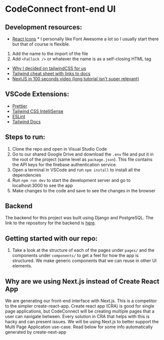 # CodeConnect front-end UI

## Development resources:

* [React Icons](https://react-icons.github.io/react-icons/icons?name=fa) * I personally like Font Awesome a lot so I usually start there but that of course is flexible.

1. Add the name to the import of the file
2. Add `<FaClock />` or whatever the name is as a self-closing HTML tag

* [Why I decided on tailwindCSS for us](https://tailwindcss.com/docs/utility-first)
* [Tailwind cheat sheet with links to docs](https://nerdcave.com/tailwind-cheat-sheet)
* [NextJS in 100 seconds video (long tutorial isn't super relevant)](https://www.youtube.com/watch?v=Sklc_fQBmcs)

## VSCode Extensions:

* [Prettier](https://marketplace.visualstudio.com/items?itemName=esbenp.prettier-vscode)
* [Tailwind CSS IntelliSense](https://marketplace.visualstudio.com/items?itemName=bradlc.vscode-tailwindcss)
* [ESLint](https://marketplace.visualstudio.com/items?itemName=dbaeumer.vscode-eslint)
* [Tailwind Docs](https://marketplace.visualstudio.com/items?itemName=austenc.tailwind-docs)

## Steps to run:

1. Clone the repo and open in Visual Studio Code
2. Go to our shared Google Drive and download the `.env` file and put it in the root of the project (same level as `package.json`). This file contains the API keys for the firebase authentication service.
3. Open a terminal in VSCode and run `npm install` to install all the dependencies
4. Run `npm run dev` to start the development server and go to localhost:3000 to see the app
5. Make changes to the code and save to see the changes in the browser

## Backend

The backend for this project was built using Django and PostgreSQL. The link to the repository for the backend is [here](https://github.com/robinsonianr/CodeConnect/tree/main). 

## Getting started with our repo:

1. Take a look at the structure of each of the pages under `pages/` and the components under `components/` to get a feel for how the app is structured. We make generic components that we can reuse in other UI elements.

## Why are we using Next.js instead of Create React App

We are generating our front-end interface with Next.js. This is a competitor to the simpler create-react-app. Create react app (CRA) is good for single page applications, but CodeConnect will be creating multiple pages that a user can navigate between. Every solution in CRA that helps with this is hacky and can present issues. We will be using Next.js to better support the Multi Page Application use-case. Read below for some info automatically generated by create-next-app
